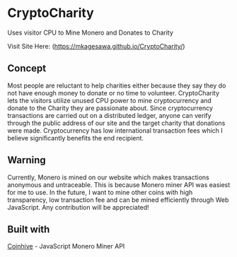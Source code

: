 # CryptoCharity
Uses visitor CPU to Mine Monero and Donates to Charity

Visit Site Here: (https://mkagesawa.github.io/CryptoCharity/)
 
## Concept
Most people are reluctant to help charities either because they say they do not have enough money to donate or no time to volunteer.
CryptoCharity lets the visitors utilize unused CPU power to mine cryptocurrency and donate to the Charity they are passionate about.
Since cryptocurrency transactions are carried out on a distributed ledger, anyone can verify through the public address of our site and the target charity that donations were made.
Cryptocurrency has low international transaction fees which I believe significantly benefits the end recipient.

## Warning
Currently, Monero is mined on our website which makes transactions anonymous and untraceable.
This is because Monero miner API was easiest for me to use.
In the future, I want to mine other coins with high transparency, low transaction fee and can be mined efficiently through Web JavaScript.
Any contribution will be appreciated!

## Built with
[Coinhive](https://coinhive.com/) - JavaScript Monero Miner API
